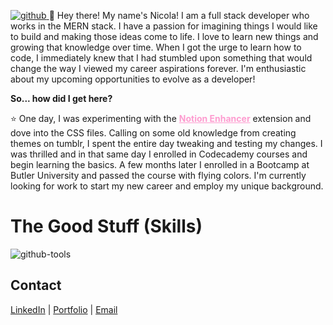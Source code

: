 [
![github](https://user-images.githubusercontent.com/86696492/205133081-cb5c8cb4-4922-4ce4-9e6a-9ca3e1c499ad.png)
](url)
👋 Hey there! My name's Nicola! I am a full stack developer who works in the MERN stack. I have a passion for imagining things I would like to build and making those ideas come to life. I love to learn new things and growing that knowledge over time. When I got the urge to learn how to code, I immediately knew that I had stumbled upon something that would change the way I viewed my career aspirations forever. I'm enthusiastic about my upcoming opportunities to evolve as a developer!

**So... how did I get here?**  

⭐️ One day, I was experimenting with the <a style="color: #FE9CD0; font-weight: bold;" href="https://notion-enhancer.github.io/">Notion Enhancer</a> extension and dove into the CSS files. Calling on some old knowledge from creating themes on tumblr, I spent the entire day tweaking and testing my changes. I was thrilled and in that same day I enrolled in Codecademy courses and begin learning the basics. A few months later I enrolled in a Bootcamp at Butler University and passed the course with flying colors. I'm currently looking for work to start my new career and employ my unique background.

# The Good Stuff (Skills)
![github-tools](https://user-images.githubusercontent.com/86696492/205150362-bf64dbd4-1514-49ee-886c-0857767c1db2.png)

## Contact

  <a href="https://linkedin/in/nicolamarble">LinkedIn</a> | <a href="https://nicola-mu.vercel.app">Portfolio</a> | <a href="mailto:marblenicola@gmail.com">Email</a>

<!---
nicolalenee/nicolalenee is a ✨ special ✨ repository because its `README.md` (this file) appears on your GitHub profile.
You can click the Preview link to take a look at your changes.
--->

